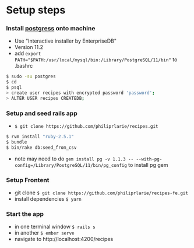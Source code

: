 # Setup steps

### Install [postgress](https://www.postgresql.org/download/macosx/) onto machine
* Use "Interactive installer by EnterpriseDB"
* Version 11.2
* add `export PATH="$PATH:/usr/local/mysql/bin:/Library/PostgreSQL/11/bin"` to .bashrc
```bash
$ sudo -su postgres
$ cd
$ psql
> create user recipes with encrypted password 'password';
> ALTER USER recipes CREATEDB;
```

### Setup and seed rails app
* `$ git clone https://github.com/philiprlarie/recipes.git`
```bash
$ rvm install "ruby-2.5.1"
$ bundle
$ bin/rake db:seed_from_csv
```
* note may need to do `gem install pg -v 1.1.3 -- --with-pg-config=/Library/PostgreSQL/11/bin/pg_config` to install pg gem

### Setup Frontent
* git clone `$ git clone https://github.com/philiprlarie/recipes-fe.git`
* install dependencies `$ yarn`

### Start the app
* in one terminal window `$ rails s`
* in another `$ ember serve`
* navigate to http://localhost:4200/recipes
